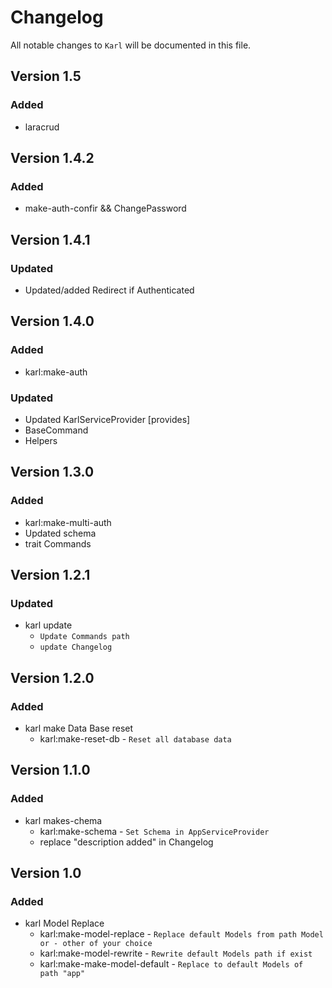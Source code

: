 # Changelog

All notable changes to `Karl` will be documented in this file.

## Version 1.5

### Added
-   laracrud

## Version 1.4.2

### Added
-   make-auth-confir && ChangePassword

## Version 1.4.1

### Updated
-   Updated/added Redirect if Authenticated

## Version 1.4.0

### Added
-   karl:make-auth

### Updated
-   Updated KarlServiceProvider [provides]
-   BaseCommand
-   Helpers

## Version 1.3.0

### Added
-   karl:make-multi-auth
-   Updated schema
-   trait Commands

## Version 1.2.1

### Updated
- karl update
    - `Update Commands path`
    - `update Changelog`

## Version 1.2.0

### Added
- karl make Data Base reset
    - karl:make-reset-db - `Reset all database data`

## Version 1.1.0

### Added
- karl makes-chema
    - karl:make-schema - `Set Schema in AppServiceProvider`
    - replace "description added" in Changelog

## Version 1.0

### Added
- karl Model Replace
    - karl:make-model-replace - `Replace default Models from path Model or - other of your choice`
    - karl:make-model-rewrite - `Rewrite default Models path if exist`
    - karl:make-make-model-default - `Replace to default Models of path "app"`

